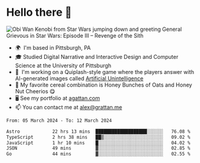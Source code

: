 <!--
**GameDog9988/GameDog9988** is a ✨ _special_ ✨ repository because its `README.md` (this file) appears on your GitHub profile.

Here are some ideas to get you started:

- 🔭 I’m currently working on ...
- 🌱 I’m currently learning ...
- 👯 I’m looking to collaborate on ...
- 🤔 I’m looking for help with ...
- 💬 Ask me about ...
- 📫 How to reach me: ...
- 😄 Pronouns: ...
- ⚡ Fun fact: ...
-->



Hello there 👋
==================================

![Obi Wan Kenobi from Star Wars jumping down and greeting General Grievous in Star Wars: Episode III – Revenge of the Sith](https://github.com/agrattan0820/agrattan0820/assets/51346343/689e56eb-29be-46a5-a079-28ea727b5f7e)


- 🌍  I'm based in Pittsburgh, PA
- 🎓  Studied Digital Narrative and Interactive Design and Computer Science at the University of Pittsburgh
- 👾  I'm working on a Quiplash-style game where the players answer with AI-generated images called [Artificial Unintelligence](https://github.com/agrattan0820/artificial-unintelligence)
- 🥣  My favorite cereal combination is Honey Bunches of Oats and Honey Nut Cheerios 😋
- 🖥️  See my portfolio at [agattan.com](http://agrattan.com/)
- 📫  You can contact me at [alex@grattan.me](mailto:alex@grattan.me)

<!--START_SECTION:waka-->

```txt
From: 05 March 2024 - To: 12 March 2024

Astro            22 hrs 13 mins  ███████████████████░░░░░░   76.08 %
TypeScript       2 hrs 38 mins   ██▒░░░░░░░░░░░░░░░░░░░░░░   09.02 %
JavaScript       1 hr 10 mins    █░░░░░░░░░░░░░░░░░░░░░░░░   04.02 %
JSON             49 mins         ▓░░░░░░░░░░░░░░░░░░░░░░░░   02.85 %
Go               44 mins         ▓░░░░░░░░░░░░░░░░░░░░░░░░   02.55 %
```

<!--END_SECTION:waka-->
